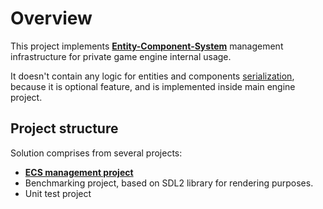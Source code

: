 # Overview #

This project implements **[Entity-Component-System](https://en.wikipedia.org/wiki/Entity_component_system)** management infrastructure for private game engine internal usage.

It doesn't contain any logic for entities and components [serialization](https://en.wikipedia.org/wiki/Serialization), because it is optional feature, and is implemented inside main engine project.

## Project structure ##

Solution comprises from several projects:

* **[ECS management project](docs/ECS_Overview.md)**
* Benchmarking project, based on SDL2 library for rendering purposes.
* Unit test project
